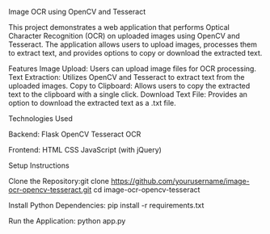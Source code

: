 Image OCR using OpenCV and Tesseract

This project demonstrates a web application that performs Optical Character Recognition (OCR) on uploaded images using OpenCV and Tesseract. The application allows users to upload images, processes them to extract text, and provides options to copy or download the extracted text.

Features
Image Upload: Users can upload image files for OCR processing.
Text Extraction: Utilizes OpenCV and Tesseract to extract text from the uploaded images.
Copy to Clipboard: Allows users to copy the extracted text to the clipboard with a single click.
Download Text File: Provides an option to download the extracted text as a .txt file.

Technologies Used

Backend:
Flask
OpenCV
Tesseract OCR

Frontend:
HTML
CSS
JavaScript (with jQuery)

Setup Instructions

Clone the Repository:git clone https://github.com/yourusername/image-ocr-opencv-tesseract.git
cd image-ocr-opencv-tesseract

Install Python Dependencies:
pip install -r requirements.txt

Run the Application:
python app.py




